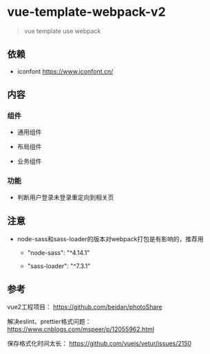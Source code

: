 # vue-template-webpack-v2

> vue template use webpack


## 依赖

* iconfont https://www.iconfont.cn/


## 内容

### 组件

* 通用组件

* 布局组件

* 业务组件

### 功能

* 判断用户登录未登录重定向到相关页


## 注意

* node-sass和sass-loader的版本对webpack打包是有影响的，推荐用

	*  "node-sass": "^4.14.1"

	* "sass-loader": "^7.3.1"



## 参考

vue2工程项目： https://github.com/beidan/photoShare

解决eslint、prettier格式问题： https://www.cnblogs.com/mspeer/p/12055962.html

保存格式化时间太长： https://github.com/vuejs/vetur/issues/2150
